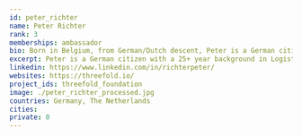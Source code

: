 ```yaml
---
id: peter_richter
name: Peter Richter
rank: 3
memberships: ambassador
bio: Born in Belgium, from German/Dutch descent, Peter is a German citizen with a 25+ year background in Logistics & Supply Chain, of which the last 15 years managing the Supply Chain for Ferrero Russia. In 09/2010 left Ferrero – Appointed Business Development Director at Swiss based DEGA AG - sphere (Industrial Park Development & Decentralised Energy). In 04/2014 – Divested 67% of Dega’s 30MW CHP Plant to E.ON Connecting Energies In 11/2014 – Appointed GM at E.ON Connecting Energies Russia – sphere (B2B Decentralised Energy). In 02/2016 – Became self employed project integration / management consultant –sphere (primarily Industrial Development & Construction and Decentralised Energy). In 07/2019 – Joined the Business Development Team of Threefold Tech – part-time – sphere (IT infrastructure). In 08/2019 – Appointed GM at Kadeon Development – part-time – sphere (Industrial Development & Construction). Peter is the Chairman of the Expert Council at the Chamber of Commerce & Industry of Odintsovo (RF), Member of the Expert Council at the Strategy Foundation, as well as an Ambassador at the Threefold Foundation. Business Development fell in love with Threefold Threefold is a wonderful Ecosystem based on cutting edge & disruptive information technology, bringing together amazing people and offering a range of great business models, as well as incredible social impact opportunities, hopefully allowing us to contribute to making this a better world for generations to come
excerpt: Peter is a German citizen with a 25+ year background in Logistics & Supply Chain
linkedin: https://www.linkedin.com/in/richterpeter/
websites: https://threefold.io/
project_ids: threefold_foundation
image: ./peter_richter_processed.jpg
countries: Germany, The Netherlands
cities:
private: 0
---
```

